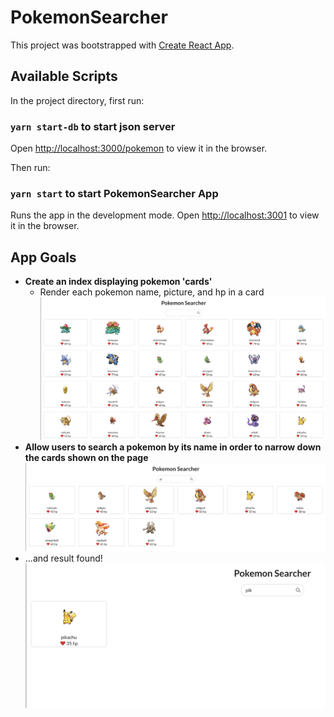 # PokemonSearcher

This project was bootstrapped with [Create React App](https://github.com/facebook/create-react-app).

## Available Scripts

In the project directory, first run:
### `yarn start-db` to start json server
Open [http://localhost:3000/pokemon](http://localhost:3000/pokemon) to view it in the browser.


Then run: 
### `yarn start` to start PokemonSearcher App

Runs the app in the development mode.
Open [http://localhost:3001](http://localhost:3001) to view it in the browser.

## App Goals
- **Create an index displaying pokemon 'cards'**
  - Render each pokemon name, picture, and hp in a card
![alt text](https://github.com/diautzi/PokemonSearcher/blob/main/Screen%20Shot%202020-12-10%20at%207.08.53%20PM.png)
- **Allow users to search a pokemon by its name in order to narrow down the cards shown on the page**
![alt text](https://github.com/diautzi/PokemonSearcher/blob/main/Screen%20Shot%202020-12-10%20at%207.10.43%20PM.png)
- ...and result found!
![alt text](https://github.com/diautzi/PokemonSearcher/blob/main/Screen%20Shot%202020-12-10%20at%207.10.55%20PM.png)
